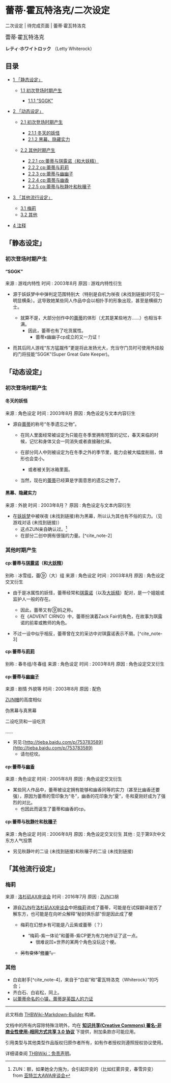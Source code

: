 # 蕾蒂·霍瓦特洛克/二次设定

<!-- source html: G:\repos\THBWiki-Markdown-Builder\THBWikiMarkdown\Temp\main\a\ab\ns0%3A%E8%95%BE%E8%92%82%C2%B7%E9%9C%8D%E7%93%A6%E7%89%B9%E6%B4%9B%E5%85%8B%2F%E4%BA%8C%E6%AC%A1%E8%AE%BE%E5%AE%9A.html -->

二次设定 | 待完成页面 | 蕾蒂·霍瓦特洛克

  
<big>蕾蒂·霍瓦特洛克</big>  

 **レティ·ホワイトロック** （Letty Whiterock）
  


## 目录

- [1 「静态设定」](#「静态设定」)

  - [1.1 初次登场时期产生](#初次登场时期产生)

    - [1.1.1 “SGGK”](#“SGGK”)






- [2 「动态设定」](#「动态设定」)

  - [2.1 初次登场时期产生](#初次登场时期产生_2)

    - [2.1.1 冬天的妖怪](#冬天的妖怪)
    - [2.1.2 黑幕、隐藏实力](#黑幕、隐藏实力)



  - [2.2 其他时期产生](#其他时期产生)

    - [2.2.1 cp:蕾蒂与琪露诺（和大妖精）](#cp:蕾蒂与琪露诺（和大妖精）)
    - [2.2.2 cp:蕾蒂与莉莉](#cp:蕾蒂与莉莉)
    - [2.2.3 cp:蕾蒂与幽幽子](#cp:蕾蒂与幽幽子)
    - [2.2.4 cp:蕾蒂与幽香](#cp:蕾蒂与幽香)
    - [2.2.5 cp:蕾蒂与秋静叶和秋穰子](#cp:蕾蒂与秋静叶和秋穰子)






- [3 「其他流行设定」](#「其他流行设定」)

  - [3.1 梅莉](#梅莉)
  - [3.2 其他](#其他)



- [4 注释](#注释)





## 「静态设定」

### 初次登场时期产生

#### “SGGK”
来源
: 游戏内特性
时间
: 2003年8月
原因
: 游戏内特性衍生

- 源于妖妖梦中中弹判定范围特别大（特别是自机为咲夜 (未找到链接)时可见一明显横条）。这导致她某些同人作品中会以相扑手的形象出现，甚至是横纲力士。
  - 就算不是，大部分创作中的[蕾蒂](./蕾蒂.md)的体形（尤其是某些地方……）也相当丰满。
    - 因此，蕾蒂也有了吃货属性。
      - 蕾蒂x幽幽子cp成立的又一力证！



- 而其后同人游戏“东方猛蹴传”更是将此发扬光大，充当守门员时可使用外挂般的门将技能“SGGK”(Super Great Gate Keeper)。


## 「动态设定」

### 初次登场时期产生

#### 冬天的妖怪
来源
: 角色设定
时间
: 2003年8月
原因
: 角色设定与文本内容衍生

- 源自[蕾蒂](./蕾蒂.md)的称号“冬季遗忘之物”。
  - 在同人里面经常被设定为只能在冬季里拥有短暂的记忆，春天来临的时候，记忆和身体又会一同消失或者直接融化掉。 　
  - 在部分同人中则被设定为在冬季之外的季节里，能力会被大幅度削弱，体形也会变小。
    - 或者被关到冰箱里面。

  - 当然，现在的[蕾蒂](./蕾蒂.md)已经算是字面意思的遗忘之物了。



#### 黑幕、隐藏实力
来源
: 外貌
时间
: 2003年8月？
原因
: 角色设定与文本内容衍生

- 在[妖妖梦](./妖妖梦.md)中被咲夜 (未找到链接)称为黑幕，所以认为其也有不俗的实力。（见游戏对话 (未找到链接)）
  - 这点ZUN亲自确认过。[^cite_note-1]
  - 在部分二创中拥有很强的力量。[^cite_note-2]



### 其他时期产生

#### cp:蕾蒂与[琪露诺](./琪露诺.md)（和[大妖精](./大妖精.md)）
别称
: 冰雪组，蕾⑨（大）组
来源
: 角色设定
时间
: 2003年8月
原因
: 角色设定交叉衍生

- 由于是冰属性的妖怪，蕾蒂经常和[琪露诺](./琪露诺.md)（以及[大妖精](./大妖精.md)）配对，是一个姐姐或监护人一般的存在。
  - 因此，蕾蒂又有⑨妈之称。
  - 在《ADVENT CIRNO》中，蕾蒂扮演着Zack Fair的角色，在故事为琪露诺的前辈或教师的角色。

- 不过一设中似乎相反，蕾蒂曾在文的采访中对琪露诺表示不屑。[^cite_note-3]


#### cp:蕾蒂与[莉莉](./莉莉白.md)
别称
: 春冬组/冬春组
来源
: 角色设定
时间
: 2003年8月
原因
: 角色设定交叉衍生


#### cp:蕾蒂与[幽幽子](./幽幽子.md)
来源
: 剧情 外貌等
时间
: 2003年8月
原因
: 配色  


  
[ZUN帽](./ZUN帽.md)的高度相似  

伪黑幕与真黑幕  

二设吃货和一设吃货  

……
  

- 另见:[http://tieba.baidu.com/p/753783589](http://tieba.baidu.com/p/753783589)
  - 请勿挖坟。



#### cp:蕾蒂与[幽香](./幽香.md)
来源
: 角色设定
时间
: 2005年8月
原因
: 角色设定交叉衍生

- 某些同人作品中，蕾蒂被设定拥有能够和幽香同等的实力（甚至比幽香还要强），原因为蕾蒂的雪印象为“冬”，幽香的花印象为“夏”，冬和夏刚好成为了强烈的对比。
  - 也因此而诞生了蕾蒂和幽香的cp。



#### cp:蕾蒂与[秋静叶](./秋静叶.md)和[秋穰子](./秋穰子.md)
来源
: 角色设定
时间
: 2006年8月
原因
: 角色设定交叉衍生
其他
: 见于第9次中文东方人气投票

- 另见秋静叶的二设 (未找到链接)和秋穰子的二设 (未找到链接)


## 「其他流行设定」

### 梅莉
来源
: [洛杉矶AX座谈会](./洛杉矶AX座谈会.md)
时间
: 2016年7月
原因
: [ZUN](./ZUN.md)口胡

- 源自[ZUN](./ZUN.md)在[洛杉矶AX座谈会](./洛杉矶AX座谈会.md)中把[梅莉](./梅莉.md)说成了蕾蒂，可能是在试探翻译是否了解东方，也可能是在向听众解释“秘封俱乐部”但是因此成了梗
  - 梅莉在幻想乡有可能是八云紫或蕾蒂（？）
    - “梅莉-紫一体论”和蕾蒂-紫CP更为有力地作证了这一点。
      - 很难说凹×世界的某两个角色没玩这个梗。


  -  ~~另有变体“[修普](./修普.md)”。~~ 



### 其他
- 白岩射手[^cite_note-4]，来自于“白岩”和“霍瓦特洛克（Whiterock）”的巧合；
- 齐白石、白岩松，同上。
- [以蕾蒂命名的小镇，蕾蒂是英国人的力证](https://en.wikipedia.org/wiki/Whiterock)


[^cite_note-1]: ZUN：额，如果她全力施为，会引起异变的（比如红雾异变，春雪异变）from [亚特兰大AWA座谈会](./亚特兰大AWA座谈会.md)





---

此文档由 [THBWiki-Markdown-Builder](https://github.com/Delsin-Yu/THBWiki-Markdown-Builder) 构建。

文档中的所有内容除特殊注明外，均在 [**知识共享(Creative Commons) 署名-非商业性使用-相同方式共享 3.0 协议**](https://creativecommons.org/licenses/by-sa/3.0/deed.zh-hans) 下提供，附加条款亦可能应用。

引用类型与其他类型作品版权归原作者所有，如有作者授权则遵照授权协议使用。

详细请查阅 [THBWiki：免责声明](https://thbwiki.cc/THBWiki:%E5%85%8D%E8%B4%A3%E5%A3%B0%E6%98%8E)。

